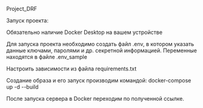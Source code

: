 Project_DRF

Запуск проекта:

Обязательно наличие Docker Desktop на вашем устройстве

Для запуска проекта необходимо создать файл .env, в котором указать данные ключами, паролями и др. секретной информацией. Переменные находятся в файле .env_sample

Настроить зависимости из файла requirements.txt

Создание образа и его запуск производим командой: docker-compose up -d --build

После запуска сервера в Docker переходим по полученной ссылке.